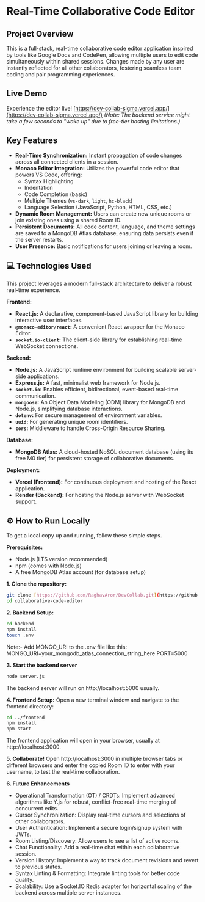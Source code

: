 # Real-Time Collaborative Code Editor

##  Project Overview

This is a full-stack, real-time collaborative code editor application inspired by tools like Google Docs and CodePen, allowing multiple users to edit code simultaneously within shared sessions. Changes made by any user are instantly reflected for all other collaborators, fostering seamless team coding and pair programming experiences.

##  Live Demo

Experience the editor live!
[https://dev-collab-sigma.vercel.app/](https://dev-collab-sigma.vercel.app/)
*(Note: The backend service might take a few seconds to "wake up" due to free-tier hosting limitations.)*

## Key Features

* **Real-Time Synchronization:** Instant propagation of code changes across all connected clients in a session.
* **Monaco Editor Integration:** Utilizes the powerful code editor that powers VS Code, offering:
    * Syntax Highlighting
    * Indentation
    * Code Completion (basic)
    * Multiple Themes (`vs-dark`, `light`, `hc-black`)
    * Language Selection (JavaScript, Python, HTML, CSS, etc.)
* **Dynamic Room Management:** Users can create new unique rooms or join existing ones using a shared Room ID.
* **Persistent Documents:** All code content, language, and theme settings are saved to a MongoDB Atlas database, ensuring data persists even if the server restarts.
* **User Presence:** Basic notifications for users joining or leaving a room.

## 💻 Technologies Used

This project leverages a modern full-stack architecture to deliver a robust real-time experience.

**Frontend:**
* **React.js:** A declarative, component-based JavaScript library for building interactive user interfaces.
* **`@monaco-editor/react`:** A convenient React wrapper for the Monaco Editor.
* **`socket.io-client`:** The client-side library for establishing real-time WebSocket connections.

**Backend:**
* **Node.js:** A JavaScript runtime environment for building scalable server-side applications.
* **Express.js:** A fast, minimalist web framework for Node.js.
* **`socket.io`:** Enables efficient, bidirectional, event-based real-time communication.
* **`mongoose`:** An Object Data Modeling (ODM) library for MongoDB and Node.js, simplifying database interactions.
* **`dotenv`:** For secure management of environment variables.
* **`uuid`:** For generating unique room identifiers.
* **`cors`:** Middleware to handle Cross-Origin Resource Sharing.

**Database:**
* **MongoDB Atlas:** A cloud-hosted NoSQL document database (using its free M0 tier) for persistent storage of collaborative documents.

**Deployment:**
* **Vercel (Frontend):** For continuous deployment and hosting of the React application.
* **Render (Backend):** For hosting the Node.js server with WebSocket support.

## ⚙️ How to Run Locally

To get a local copy up and running, follow these simple steps.

**Prerequisites:**
* Node.js (LTS version recommended)
* npm (comes with Node.js)
* A free MongoDB Atlas account (for database setup)

**1. Clone the repository:**

```bash
git clone [https://github.com/RaghavAror/DevCollab.git](https://github.com/RaghavAror/DevCollab.git)
cd collaborative-code-editor
```

**2. Backend Setup:**

```bash
cd backend
npm install
touch .env
```

Note:- Add MONGO_URI to the .env file like this:
MONGO_URI=your_mongodb_atlas_connection_string_here
PORT=5000

**3. Start the backend server**

```bash
node server.js 
```

The backend server will run on http://localhost:5000 usually.

**4. Frontend Setup:**
Open a new terminal window and navigate to the frontend directory:

```bash
cd ../frontend
npm install
npm start
```

The frontend application will open in your browser, usually at http://localhost:3000.

**5. Collaborate!**
Open http://localhost:3000 in multiple browser tabs or different browsers and enter the copied Room ID to enter with your username, to test the real-time collaboration.

**6. Future Enhancements**

* Operational Transformation (OT) / CRDTs: Implement advanced algorithms like Y.js for robust, conflict-free real-time merging of concurrent edits.
* Cursor Synchronization: Display real-time cursors and selections of other collaborators.
* User Authentication: Implement a secure login/signup system with JWTs.
* Room Listing/Discovery: Allow users to see a list of active rooms.
* Chat Functionality: Add a real-time chat within each collaborative session.
* Version History: Implement a way to track document revisions and revert to previous states.
* Syntax Linting & Formatting: Integrate linting tools for better code quality.
* Scalability: Use a Socket.IO Redis adapter for horizontal scaling of the backend across multiple server instances.















